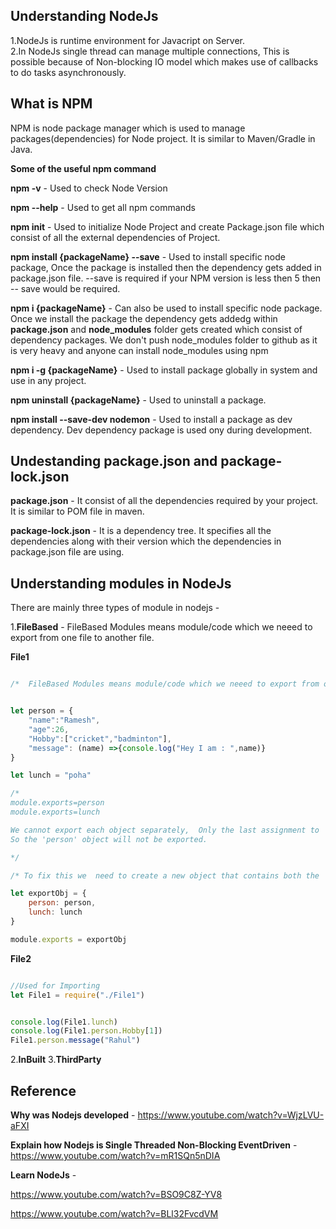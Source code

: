 ## Understanding NodeJs

1.NodeJs is runtime environment for Javacript on Server.</br>
2.In NodeJs single thread can manage multiple connections, This is possible because of Non-blocking IO model which makes use of callbacks to do tasks asynchronously.

## What is NPM

NPM is node package manager which is used to manage packages(dependencies) for Node project. It is similar to Maven/Gradle in Java.

**Some of the useful npm command**

**npm -v** - Used to check Node Version</br>

**npm --help** - Used to get all npm commands</br>

**npm init** - Used to initialize Node Project and create Package.json file which consist of all the external dependencies of Project.</br>

**npm install {packageName} --save** - Used to install specific node package, Once the package is installed then the dependency gets added in package.json file. --save is required if your NPM version is less then 5 then -- save would be required.</br>

**npm i {packageName}** - Can also be used to install specific node package. Once we install the package the dependency gets addedg within **package.json** and **node_modules** folder gets created which consist of dependency packages. We don't push node_modules folder to github as it is very heavy and anyone can install node_modules using npm</br>

**npm i -g {packageName}** - Used to install package globally in system and use in any project.</br>

**npm uninstall {packageName}** - Used to uninstall a package.</br>

**npm install --save-dev nodemon** - Used to install a package as dev dependency. Dev dependency package is used ony during development.</br>

## Undestanding package.json and package-lock.json

**package.json** - It consist of all the dependencies required by your project. It is similar to POM file in maven.</br>

**package-lock.json** - It is a dependency tree. It specifies all the dependencies along with their version which the  dependencies in package.json file are using.</br>


## Understanding modules in NodeJs

There are mainly three types of module in nodejs -</br>

1.**FileBased**  - FileBased Modules means module/code which we neeed to export from one file to another file.

**File1**

```js

/*  FileBased Modules means module/code which we neeed to export from one file to another file. */


let person = {
    "name":"Ramesh",
    "age":26,
    "Hobby":["cricket","badminton"],
    "message": (name) =>{console.log("Hey I am : ",name)}
}

let lunch = "poha"

/*
module.exports=person
module.exports=lunch

We cannot export each object separately,  Only the last assignment to 'module.exports' will be effective. 
So the 'person' object will not be exported.

*/

/* To fix this we  need to create a new object that contains both the 'person' object and the 'lunch' variable, and then export that object */

let exportObj = {
    person: person,
    lunch: lunch
}

module.exports = exportObj

```

**File2**

```js

//Used for Importing
let File1 = require("./File1")


console.log(File1.lunch)
console.log(File1.person.Hobby[1])
File1.person.message("Rahul")


```


2.**InBuilt**
3.**ThirdParty**




## Reference

**Why was Nodejs developed** - https://www.youtube.com/watch?v=WjzLVU-aFXI


**Explain how Nodejs is Single Threaded Non-Blocking EventDriven** - https://www.youtube.com/watch?v=mR1SQn5nDIA

**Learn NodeJs** - 

https://www.youtube.com/watch?v=BSO9C8Z-YV8

https://www.youtube.com/watch?v=BLl32FvcdVM

















